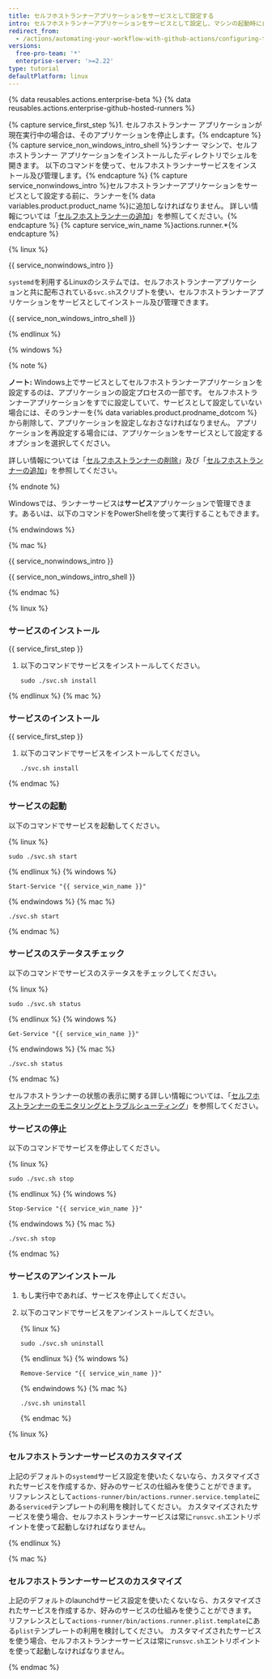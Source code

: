 ```yaml
---
title: セルフホストランナーアプリケーションをサービスとして設定する
intro: セルフホストランナーアプリケーションをサービスとして設定し、マシンの起動時に自動的にランナーアプリケーションが開始されるようにできます。
redirect_from:
  - /actions/automating-your-workflow-with-github-actions/configuring-the-self-hosted-runner-application-as-a-service
versions:
  free-pro-team: '*'
  enterprise-server: '>=2.22'
type: tutorial
defaultPlatform: linux
---
```


{% data reusables.actions.enterprise-beta %}
{% data reusables.actions.enterprise-github-hosted-runners %}

{% capture service_first_step %}1. セルフホストランナー アプリケーションが現在実行中の場合は、そのアプリケーションを停止します。{% endcapture %}
{% capture service_non_windows_intro_shell %}ランナー マシンで、セルフホストランナー アプリケーションをインストールしたディレクトリでシェルを開きます。 以下のコマンドを使って、セルフホストランナーサービスをインストール及び管理します。{% endcapture %}
{% capture service_nonwindows_intro %}セルフホストランナーアプリケーションをサービスとして設定する前に、ランナーを{% data variables.product.product_name %}に追加しなければなりません。 詳しい情報については「[セルフホストランナーの追加](/github/automating-your-workflow-with-github-actions/adding-self-hosted-runners)」を参照してください。{% endcapture %}
{% capture service_win_name %}actions.runner.*{% endcapture %}


{% linux %}

{{ service_nonwindows_intro }}

`systemd`を利用するLinuxのシステムでは、セルフホストランナーアプリケーションと共に配布されている`svc.sh`スクリプトを使い、セルフホストランナーアプリケーションをサービスとしてインストール及び管理できます。

{{ service_non_windows_intro_shell }}

{% endlinux %}

{% windows %}

{% note %}

**ノート:** Windows上でサービスとしてセルフホストランナーアプリケーションを設定するのは、アプリケーションの設定プロセスの一部です。 セルフホストランナーアプリケーションをすでに設定していて、サービスとして設定していない場合には、そのランナーを{% data variables.product.prodname_dotcom %}から削除して、アプリケーションを設定しなおさなければなりません。 アプリケーションを再設定する場合には、アプリケーションをサービスとして設定するオプションを選択してください。

詳しい情報については「[セルフホストランナーの削除](/actions/automating-your-workflow-with-github-actions/removing-self-hosted-runners)」及び「[セルフホストランナーの追加](/actions/automating-your-workflow-with-github-actions/adding-self-hosted-runners)」を参照してください。

{% endnote %}

Windowsでは、ランナーサービスは**サービス**アプリケーションで管理できます。あるいは、以下のコマンドをPowerShellを使って実行することもできます。

{% endwindows %}

{% mac %}

{{ service_nonwindows_intro }}

{{ service_non_windows_intro_shell }}

{% endmac %}

{% linux %}

### サービスのインストール

{{ service_first_step }}
1. 以下のコマンドでサービスをインストールしてください。

   ```shell
   sudo ./svc.sh install
   ```

{% endlinux %}
{% mac %}

### サービスのインストール

{{ service_first_step }}
1. 以下のコマンドでサービスをインストールしてください。

   ```shell
   ./svc.sh install
   ```
{% endmac %}

### サービスの起動

以下のコマンドでサービスを起動してください。

{% linux %}
```shell
sudo ./svc.sh start
```
{% endlinux %}
{% windows %}
```shell
Start-Service "{{ service_win_name }}"
```
{% endwindows %}
{% mac %}
```shell
./svc.sh start
```
{% endmac %}

### サービスのステータスチェック

以下のコマンドでサービスのステータスをチェックしてください。

{% linux %}
```shell
sudo ./svc.sh status
```
{% endlinux %}
{% windows %}
```shell
Get-Service "{{ service_win_name }}"
```
{% endwindows %}
{% mac %}
```shell
./svc.sh status
```
{% endmac %}

 セルフホストランナーの状態の表示に関する詳しい情報については、「[セルフホストランナーのモニタリングとトラブルシューティング](/actions/hosting-your-own-runners/monitoring-and-troubleshooting-self-hosted-runners)」を参照してください。

### サービスの停止

以下のコマンドでサービスを停止してください。

{% linux %}
```shell
sudo ./svc.sh stop
```
{% endlinux %}
{% windows %}
```shell
Stop-Service "{{ service_win_name }}"
```
{% endwindows %}
{% mac %}
```shell
./svc.sh stop
```
{% endmac %}

### サービスのアンインストール

1. もし実行中であれば、サービスを停止してください。
1. 以下のコマンドでサービスをアンインストールしてください。

    {% linux %}
    ```shell
    sudo ./svc.sh uninstall
    ```
    {% endlinux %}
    {% windows %}
    ```shell
    Remove-Service "{{ service_win_name }}"
    ```
    {% endwindows %}
    {% mac %}
    ```shell
    ./svc.sh uninstall
    ```
    {% endmac %}


{% linux %}

### セルフホストランナーサービスのカスタマイズ

上記のデフォルトの`systemd`サービス設定を使いたくないなら、カスタマイズされたサービスを作成するか、好みのサービスの仕組みを使うことができます。 リファレンスとして`actions-runner/bin/actions.runner.service.template`にある`serviced`テンプレートの利用を検討してください。 カスタマイズされたサービスを使う場合、セルフホストランナーサービスは常に`runsvc.sh`エントリポイントを使って起動しなければなりません。

{% endlinux %}

{% mac %}

### セルフホストランナーサービスのカスタマイズ

上記のデフォルトのlaunchdサービス設定を使いたくないなら、カスタマイズされたサービスを作成するか、好みのサービスの仕組みを使うことができます。 リファレンスとして`actions-runner/bin/actions.runner.plist.template`にある`plist`テンプレートの利用を検討してください。 カスタマイズされたサービスを使う場合、セルフホストランナーサービスは常に`runsvc.sh`エントリポイントを使って起動しなければなりません。

{% endmac %}
